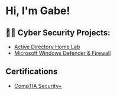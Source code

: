 <h1>Hi, I'm Gabe! 

<h2>👨‍💻 Cyber Security Projects:</h2>


  - [Active Directory Home Lab ](https://github.com/Gabriel-JP-Perez/ActiveDirectoryLab/tree/main)
  - [Microsoft Windows Defender & Firewall ](https://github.com/Gabriel-JP-Perez/Microsoft-Windows-Defender-and-Firewall/tree/main)

<h2> Certifications</h2>

- [CompTIA Security+](https://i.imgur.com/JpwEqLk.png)


